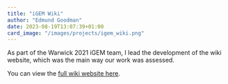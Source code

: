 ```yaml
---
title: "iGEM Wiki"
author: "Edmund Goodman"
date: 2023-08-19T13:07:39+01:00
card_image: "/images/projects/igem_wiki.png"
---
```


As part of the Warwick 2021 iGEM team, I lead the development of the wiki
website, which was the main way our work was assessed.

<!--more-->

You can view the [full wiki website here](https://2021.igem.org/Team:Warwick).
